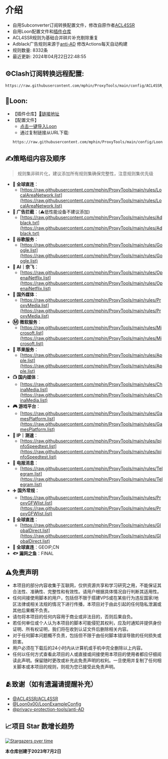 # 介绍
* 自用Subconverter订阅转换配置文件，修改自原作者[ACL4SSR](https://github.com/ACL4SSR/ACL4SSR)  
* 自用Loon配置文件和[插件仓库](https://github.com/mphin/ProxyTools/blob/main/loon/README.md)
* ACL4SSR规则为基础合并碎片补充剔除重复
* Adblack广告规则来源于[anti-AD](https://github.com/privacy-protection-tools/anti-AD) 修改Actions每天自动构建
* 规则数量: 8332条
* 最近更新: 2024年04月22日22:48:55
## ⚙Clash订阅转换远程配置:
```
https://raw.githubusercontent.com/mphin/ProxyTools/main/config/ACL4SSR_Online_Full_MultiMode_777.ini
```
## 🎈Loon:
* 【插件仓库】[🔗链接地址](https://github.com/mphin/ProxyTools/blob/main/loon/README.md)
* 【配置文件】
  -  [点击一键导入Loon](https://www.nsloon.com/openloon/import?sub=https://raw.githubusercontent.com/mphin/ProxyTools/main/config/Loon_config_mphin.conf)
  -  通过复制链接从URL下载:
    ```
    https://raw.githubusercontent.com/mphin/ProxyTools/main/config/Loon_config_mphin.conf
    ```
## ✍策略组内容及顺序
> 规则集非碎片化，建议添加所有规则集确保完整性，注意规则集优先级
- **🎯 全球直连**：
  - [https://raw.githubusercontent.com/mphin/ProxyTools/main/rules/LocalAreaNetwork.list](https://raw.githubusercontent.com/mphin/ProxyTools/main/rules/LocalAreaNetwork.list)
- **🚫 广告拦截**：(⚠️低性能设备不建议添加)
  - [https://raw.githubusercontent.com/mphin/ProxyTools/main/rules/Adblack.txt](https://raw.githubusercontent.com/mphin/ProxyTools/main/rules/Adblack.txt)
- **📢 谷歌服务**：
  - [https://raw.githubusercontent.com/mphin/ProxyTools/main/rules/Google.list](https://raw.githubusercontent.com/mphin/ProxyTools/main/rules/Google.list)
- **🤖 AI｜奈飞**：
  - [https://raw.githubusercontent.com/mphin/ProxyTools/main/rules/OpenaiNetflix.list](https://raw.githubusercontent.com/mphin/ProxyTools/main/rules/OpenaiNetflix.list)
- **🎥 国外媒体**：
  - [https://raw.githubusercontent.com/mphin/ProxyTools/main/rules/ProxyMedia.list](https://raw.githubusercontent.com/mphin/ProxyTools/main/rules/ProxyMedia.list)
- **Ⓜ️ 微软服务**：
  - [https://raw.githubusercontent.com/mphin/ProxyTools/main/rules/Microsoft.list](https://raw.githubusercontent.com/mphin/ProxyTools/main/rules/Microsoft.list)
- **🍎 苹果服务**：
  - [https://raw.githubusercontent.com/mphin/ProxyTools/main/rules/Apple.list](https://raw.githubusercontent.com/mphin/ProxyTools/main/rules/Apple.list)
- **📺 国内媒体**：
  - [https://raw.githubusercontent.com/mphin/ProxyTools/main/rules/ChinaMedia.list](https://raw.githubusercontent.com/mphin/ProxyTools/main/rules/ChinaMedia.list)
- **🎮 游戏平台**：
  - [https://raw.githubusercontent.com/mphin/ProxyTools/main/rules/GamesPlatform.list](https://raw.githubusercontent.com/mphin/ProxyTools/main/rules/GamesPlatform.list)
- **📡 IP｜测速**：
  - [https://raw.githubusercontent.com/mphin/ProxyTools/main/rules/IpinfoSpeedtest.list](https://raw.githubusercontent.com/mphin/ProxyTools/main/rules/IpinfoSpeedtest.list)
- **📲 电报消息**：
  - [https://raw.githubusercontent.com/mphin/ProxyTools/main/rules/Telegram.list](https://raw.githubusercontent.com/mphin/ProxyTools/main/rules/Telegram.list)
- **✈️ 国外常规**：
  - [https://raw.githubusercontent.com/mphin/ProxyTools/main/rules/ProxyGFWlist.list](https://raw.githubusercontent.com/mphin/ProxyTools/main/rules/ProxyGFWlist.list)
- **🎯 全球直连**：
  - [https://raw.githubusercontent.com/mphin/ProxyTools/main/rules/GlobalDirect.list](https://raw.githubusercontent.com/mphin/ProxyTools/main/rules/GlobalDirect.list)
- **🎯 全球直连**：GEOIP,CN
- **🐟 漏网之鱼**：FINAL
## ⚠️免责声明
- 本项目的部分内容收集于互联网，仅供资源共享和学习研究之用，不能保证其合法性、准确性、完整性和有效性。请用户根据具体情况自行判断其适用性。
- 任何间接使用脚本的用户，包括但不限于搭建VPS或在某些行为违反国家/地区法律或相关法规的情况下进行传播，本项目对于由此引起的任何隐私泄漏或其他后果概不负责。
- 请勿将本项目的任何内容用于商业或非法目的，否则后果自负。
- 若任何单位或个人认为本项目的脚本可能侵犯其权利，应及时通知并提供身份证明、所有权证明，我们将在收到认证文件后删除相关内容。
- 对于任何脚本问题概不负责，包括但不限于由任何脚本错误导致的任何损失或损害。
- 用户必须在下载后的24小时内从计算机或手机中完全删除以上内容。
- 任何以任何方式查看此项目的人或直接或间接使用本项目的使用者都应仔细阅读此声明。保留随时更改或补充此免责声明的权利。一旦使用并复制了任何相关脚本或本项目的规则，则视为您已接受此免责声明。
## 🫂致谢（如有遗漏请提醒补充）
- [@ACL4SSR/ACL4SSR](https://github.com/ACL4SSR/ACL4SSR)
- [@Loon0x00/LoonExampleConfig](https://github.com/Loon0x00/LoonExampleConfig)
- [@privacy-protection-tools/anti-AD](https://github.com/privacy-protection-tools/anti-AD)
## 📈项目 Star 数增长趋势
[![Stargazers over time](https://starchart.cc/mphin/ProxyTools.svg)](https://starchart.cc/mphin/ProxyTools)

**本仓库创建于2023年7月2日**
